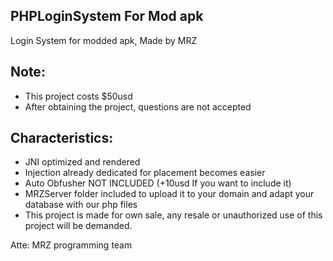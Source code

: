 ## PHPLoginSystem For Mod apk
Login System for modded apk, Made by MRZ
 
## **Note**:
- This project costs $50usd
- After obtaining the project, questions are not accepted

## **Characteristics**:

- JNI optimized and rendered
- Injection already dedicated for placement becomes easier
- Auto Obfusher NOT INCLUDED (+10usd If you want to include it)
- MRZServer folder included to upload it to your domain and adapt your database with our php files
- This project is made for own sale, any resale or unauthorized use of this project will be demanded.

Atte: MRZ programming team

